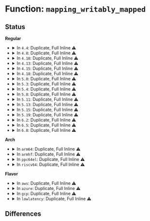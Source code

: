 # Function: <code>mapping_writably_mapped</code>

## Status
<b>Regular</b>
<ul>
<li>
<details>
<summary>In <code>4.4</code>: Duplicate, Full Inline ⚠️</summary>

**Collision:** Static Duplication

**Inline:** Full

**Transformation:** False

**Instances:**

```
In mm/filemap.c (ffffffff8118d4e6)
Location: include/linux/fs.h:534
Inline: True
Inline callers:
  - mm/filemap.c:generic_perform_write
  - mm/filemap.c:generic_file_read_iter
```
```
In mm/shmem.c (ffffffff811aaffe)
Location: include/linux/fs.h:534
Inline: True
Inline callers:
  - mm/shmem.c:shmem_file_read_iter
```
```
In fs/locks.c (ffffffff81262da0)
Location: include/linux/fs.h:534
Inline: True
Inline callers:
  - fs/locks.c:fcntl_setlk
```
```
In fs/fuse/file.c (ffffffff81319358)
Location: include/linux/fs.h:534
Inline: True
Inline callers:
  - fs/fuse/file.c:fuse_perform_write
```
</details>
</li>
<li>
<details>
<summary>In <code>4.8</code>: Duplicate, Full Inline ⚠️</summary>

**Collision:** Static Duplication

**Inline:** Full

**Transformation:** False

**Instances:**

```
In mm/filemap.c (ffffffff811a00c5)
Location: include/linux/fs.h:537
Inline: True
Inline callers:
  - mm/filemap.c:generic_perform_write
  - mm/filemap.c:generic_file_read_iter
```
```
In mm/shmem.c (ffffffff811c337a)
Location: include/linux/fs.h:537
Inline: True
Inline callers:
  - mm/shmem.c:shmem_file_read_iter
```
```
In fs/locks.c (ffffffff8128ef4f)
Location: include/linux/fs.h:537
Inline: True
Inline callers:
  - fs/locks.c:fcntl_setlk
```
```
In fs/iomap.c (ffffffff8129c523)
Location: include/linux/fs.h:537
Inline: True
Inline callers:
  - fs/iomap.c:iomap_write_actor
```
```
In fs/fuse/file.c (ffffffff8134de09)
Location: include/linux/fs.h:537
Inline: True
Inline callers:
  - fs/fuse/file.c:fuse_perform_write
```
</details>
</li>
<li>
<details>
<summary>In <code>4.10</code>: Duplicate, Full Inline ⚠️</summary>

**Collision:** Static Duplication

**Inline:** Full

**Transformation:** False

**Instances:**

```
In mm/filemap.c (ffffffff811af960)
Location: include/linux/fs.h:488
Inline: True
Inline callers:
  - mm/filemap.c:generic_perform_write
  - mm/filemap.c:generic_file_read_iter
```
```
In mm/shmem.c (ffffffff811d33f3)
Location: include/linux/fs.h:488
Inline: True
Inline callers:
  - mm/shmem.c:shmem_file_read_iter
```
```
In fs/locks.c (ffffffff812a3f03)
Location: include/linux/fs.h:488
Inline: True
Inline callers:
  - fs/locks.c:fcntl_setlk
```
```
In fs/iomap.c (ffffffff812b1243)
Location: include/linux/fs.h:488
Inline: True
Inline callers:
  - fs/iomap.c:iomap_write_actor
```
```
In fs/fuse/file.c (ffffffff81363709)
Location: include/linux/fs.h:488
Inline: True
Inline callers:
  - fs/fuse/file.c:fuse_perform_write
```
</details>
</li>
<li>
<details>
<summary>In <code>4.13</code>: Duplicate, Full Inline ⚠️</summary>

**Collision:** Static Duplication

**Inline:** Full

**Transformation:** False

**Instances:**

```
In mm/filemap.c (ffffffff811b6842)
Location: include/linux/fs.h:499
Inline: True
Inline callers:
  - mm/filemap.c:generic_perform_write
  - mm/filemap.c:generic_file_read_iter
```
```
In mm/shmem.c (ffffffff811dbbea)
Location: include/linux/fs.h:499
Inline: True
Inline callers:
  - mm/shmem.c:shmem_file_read_iter
```
```
In fs/locks.c (ffffffff812b2b2b)
Location: include/linux/fs.h:499
Inline: True
Inline callers:
  - fs/locks.c:fcntl_setlk
```
```
In fs/iomap.c (ffffffff812be76d)
Location: include/linux/fs.h:499
Inline: True
Inline callers:
  - fs/iomap.c:iomap_write_actor
```
```
In fs/fuse/file.c (ffffffff81377fdb)
Location: include/linux/fs.h:499
Inline: True
Inline callers:
  - fs/fuse/file.c:fuse_perform_write
```
</details>
</li>
<li>
<details>
<summary>In <code>4.15</code>: Duplicate, Full Inline ⚠️</summary>

**Collision:** Static Duplication

**Inline:** Full

**Transformation:** False

**Instances:**

```
In mm/filemap.c (ffffffff811cab7c)
Location: include/linux/fs.h:503
Inline: True
Inline callers:
  - mm/filemap.c:generic_perform_write
  - mm/filemap.c:generic_file_read_iter
```
```
In mm/shmem.c (ffffffff811f19fa)
Location: include/linux/fs.h:503
Inline: True
Inline callers:
  - mm/shmem.c:shmem_file_read_iter
```
```
In fs/locks.c (ffffffff812d65c5)
Location: include/linux/fs.h:503
Inline: True
Inline callers:
  - fs/locks.c:fcntl_setlk
```
```
In fs/iomap.c (ffffffff812e213d)
Location: include/linux/fs.h:503
Inline: True
Inline callers:
  - fs/iomap.c:iomap_write_actor
```
```
In fs/fuse/file.c (ffffffff8139cdab)
Location: include/linux/fs.h:503
Inline: True
Inline callers:
  - fs/fuse/file.c:fuse_perform_write
```
</details>
</li>
<li>
<details>
<summary>In <code>4.18</code>: Duplicate, Full Inline ⚠️</summary>

**Collision:** Static Duplication

**Inline:** Full

**Transformation:** False

**Instances:**

```
In mm/filemap.c (ffffffff811ebc6b)
Location: include/linux/fs.h:505
Inline: True
Inline callers:
  - mm/filemap.c:generic_perform_write
  - mm/filemap.c:generic_file_buffered_read
```
```
In mm/shmem.c (ffffffff81211eed)
Location: include/linux/fs.h:505
Inline: True
Inline callers:
  - mm/shmem.c:shmem_file_read_iter
```
```
In fs/locks.c (ffffffff813012ff)
Location: include/linux/fs.h:505
Inline: True
Inline callers:
  - fs/locks.c:fcntl_setlk
```
```
In fs/iomap.c (ffffffff8130efce)
Location: include/linux/fs.h:505
Inline: True
Inline callers:
  - fs/iomap.c:iomap_write_actor
```
```
In fs/fuse/file.c (ffffffff813cc1b5)
Location: include/linux/fs.h:505
Inline: True
Inline callers:
  - fs/fuse/file.c:fuse_perform_write
```
</details>
</li>
<li>
<details>
<summary>In <code>5.0</code>: Duplicate, Full Inline ⚠️</summary>

**Collision:** Static Duplication

**Inline:** Full

**Transformation:** False

**Instances:**

```
In mm/filemap.c (ffffffff811fc81b)
Location: include/linux/fs.h:542
Inline: True
Inline callers:
  - mm/filemap.c:generic_perform_write
  - mm/filemap.c:generic_file_buffered_read
```
```
In mm/shmem.c (ffffffff8122609d)
Location: include/linux/fs.h:542
Inline: True
Inline callers:
  - mm/shmem.c:shmem_file_read_iter
```
```
In fs/locks.c (ffffffff81316dee)
Location: include/linux/fs.h:542
Inline: True
Inline callers:
  - fs/locks.c:fcntl_setlk
```
```
In fs/iomap.c (ffffffff813257fe)
Location: include/linux/fs.h:542
Inline: True
Inline callers:
  - fs/iomap.c:iomap_write_actor
```
```
In fs/fuse/file.c (ffffffff813e54e2)
Location: include/linux/fs.h:542
Inline: True
Inline callers:
  - fs/fuse/file.c:fuse_perform_write
```
</details>
</li>
<li>
<details>
<summary>In <code>5.3</code>: Duplicate, Full Inline ⚠️</summary>

**Collision:** Static Duplication

**Inline:** Full

**Transformation:** False

**Instances:**

```
In mm/filemap.c (ffffffff812140bb)
Location: include/linux/fs.h:554
Inline: True
Inline callers:
  - mm/filemap.c:generic_perform_write
  - mm/filemap.c:generic_file_buffered_read
```
```
In mm/shmem.c (ffffffff81235a5e)
Location: include/linux/fs.h:554
Inline: True
Inline callers:
  - mm/shmem.c:shmem_file_read_iter
```
```
In fs/locks.c (ffffffff8133e68f)
Location: include/linux/fs.h:554
Inline: True
Inline callers:
  - fs/locks.c:fcntl_setlk
```
```
In fs/iomap/buffered-io.c (ffffffff8134c677)
Location: include/linux/fs.h:554
Inline: True
Inline callers:
  - fs/iomap/buffered-io.c:iomap_write_actor
```
```
In fs/fuse/file.c (ffffffff81411389)
Location: include/linux/fs.h:554
Inline: True
Inline callers:
  - fs/fuse/file.c:fuse_perform_write
```
```
In security/integrity/ima/ima_main.c (ffffffff8149c3cc)
Location: include/linux/fs.h:554
Inline: True
Inline callers:
  - security/integrity/ima/ima_main.c:process_measurement
  - security/integrity/ima/ima_main.c:process_measurement
```
</details>
</li>
<li>
<details>
<summary>In <code>5.4</code>: Duplicate, Full Inline ⚠️</summary>

**Collision:** Static Duplication

**Inline:** Full

**Transformation:** False

**Instances:**

```
In mm/filemap.c (ffffffff812218eb)
Location: include/linux/fs.h:561
Inline: True
Inline callers:
  - mm/filemap.c:generic_perform_write
  - mm/filemap.c:generic_file_buffered_read
```
```
In mm/shmem.c (ffffffff81243c9e)
Location: include/linux/fs.h:561
Inline: True
Inline callers:
  - mm/shmem.c:shmem_file_read_iter
```
```
In fs/locks.c (ffffffff81356c7f)
Location: include/linux/fs.h:561
Inline: True
Inline callers:
  - fs/locks.c:fcntl_setlk
```
```
In fs/iomap/buffered-io.c (ffffffff81364947)
Location: include/linux/fs.h:561
Inline: True
Inline callers:
  - fs/iomap/buffered-io.c:iomap_write_actor
```
```
In fs/fuse/file.c (ffffffff8142afb0)
Location: include/linux/fs.h:561
Inline: True
Inline callers:
  - fs/fuse/file.c:fuse_perform_write
```
```
In security/integrity/ima/ima_main.c (ffffffff814b6548)
Location: include/linux/fs.h:561
Inline: True
Inline callers:
  - security/integrity/ima/ima_main.c:process_measurement
  - security/integrity/ima/ima_main.c:process_measurement
```
</details>
</li>
<li>
<details>
<summary>In <code>5.8</code>: Duplicate, Full Inline ⚠️</summary>

**Collision:** Static Duplication

**Inline:** Full

**Transformation:** False

**Instances:**

```
In mm/filemap.c (ffffffff8124e4db)
Location: include/linux/fs.h:579
Inline: True
Inline callers:
  - mm/filemap.c:generic_perform_write
  - mm/filemap.c:generic_file_buffered_read
```
```
In mm/shmem.c (ffffffff8126f42e)
Location: include/linux/fs.h:579
Inline: True
Inline callers:
  - mm/shmem.c:shmem_file_read_iter
```
```
In fs/locks.c (ffffffff8139de7f)
Location: include/linux/fs.h:579
Inline: True
Inline callers:
  - fs/locks.c:fcntl_setlk
```
```
In fs/iomap/buffered-io.c (ffffffff813ac431)
Location: include/linux/fs.h:579
Inline: True
Inline callers:
  - fs/iomap/buffered-io.c:iomap_write_actor
```
```
In fs/fuse/file.c (ffffffff81476bcc)
Location: include/linux/fs.h:579
Inline: True
Inline callers:
  - fs/fuse/file.c:fuse_fill_write_pages
```
```
In security/integrity/ima/ima_main.c (ffffffff8151532a)
Location: include/linux/fs.h:579
Inline: True
```
</details>
</li>
<li>
<details>
<summary>In <code>5.11</code>: Duplicate, Full Inline ⚠️</summary>

**Collision:** Static Duplication

**Inline:** Full

**Transformation:** False

**Instances:**

```
In mm/filemap.c (ffffffff81258acb)
Location: include/linux/fs.h:543
Inline: True
Inline callers:
  - mm/filemap.c:generic_perform_write
  - mm/filemap.c:generic_file_buffered_read
```
```
In mm/shmem.c (ffffffff8127a79e)
Location: include/linux/fs.h:543
Inline: True
Inline callers:
  - mm/shmem.c:shmem_file_read_iter
```
```
In fs/locks.c (ffffffff813af820)
Location: include/linux/fs.h:543
Inline: True
Inline callers:
  - fs/locks.c:fcntl_setlk
```
```
In fs/iomap/buffered-io.c (ffffffff813bda0f)
Location: include/linux/fs.h:543
Inline: True
Inline callers:
  - fs/iomap/buffered-io.c:iomap_write_actor
```
```
In fs/fuse/file.c (ffffffff814919df)
Location: include/linux/fs.h:543
Inline: True
Inline callers:
  - fs/fuse/file.c:fuse_fill_write_pages
```
```
In security/integrity/ima/ima_main.c (ffffffff8153237a)
Location: include/linux/fs.h:543
Inline: True
```
</details>
</li>
<li>
<details>
<summary>In <code>5.13</code>: Duplicate, Full Inline ⚠️</summary>

**Collision:** Static Duplication

**Inline:** Full

**Transformation:** False

**Instances:**

```
In mm/filemap.c (ffffffff8125cfcf)
Location: include/linux/fs.h:544
Inline: True
Inline callers:
  - mm/filemap.c:generic_perform_write
  - mm/filemap.c:filemap_read
```
```
In mm/shmem.c (ffffffff8127f8da)
Location: include/linux/fs.h:544
Inline: True
Inline callers:
  - mm/shmem.c:shmem_file_read_iter
```
```
In fs/locks.c (0)
Location: include/linux/fs.h:544
Inline: True
```
```
In fs/iomap/buffered-io.c (ffffffff813c4be3)
Location: include/linux/fs.h:544
Inline: True
Inline callers:
  - fs/iomap/buffered-io.c:iomap_write_actor
```
```
In fs/fuse/file.c (ffffffff81496b64)
Location: include/linux/fs.h:544
Inline: True
Inline callers:
  - fs/fuse/file.c:fuse_fill_write_pages
```
```
In security/integrity/ima/ima_main.c (ffffffff8153a7fa)
Location: include/linux/fs.h:544
Inline: True
```
</details>
</li>
<li>
<details>
<summary>In <code>5.15</code>: Duplicate, Full Inline ⚠️</summary>

**Collision:** Static Duplication

**Inline:** Full

**Transformation:** False

**Instances:**

```
In mm/filemap.c (ffffffff81298edd)
Location: include/linux/fs.h:551
Inline: True
Inline callers:
  - mm/filemap.c:generic_perform_write
  - mm/filemap.c:filemap_read
```
```
In mm/shmem.c (ffffffff812bdc0b)
Location: include/linux/fs.h:551
Inline: True
Inline callers:
  - mm/shmem.c:shmem_file_read_iter
```
```
In fs/iomap/buffered-io.c (ffffffff8141442c)
Location: include/linux/fs.h:551
Inline: True
Inline callers:
  - fs/iomap/buffered-io.c:iomap_file_buffered_write
```
```
In fs/fuse/file.c (ffffffff814ee46e)
Location: include/linux/fs.h:551
Inline: True
Inline callers:
  - fs/fuse/file.c:fuse_fill_write_pages
```
```
In security/integrity/ima/ima_main.c (ffffffff8159919a)
Location: include/linux/fs.h:551
Inline: True
```
</details>
</li>
<li>
<details>
<summary>In <code>5.19</code>: Duplicate, Full Inline ⚠️</summary>

**Collision:** Static Duplication

**Inline:** Full

**Transformation:** False

**Instances:**

```
In mm/filemap.c (ffffffff812ef79c)
Location: include/linux/fs.h:506
Inline: True
Inline callers:
  - mm/filemap.c:generic_perform_write
  - mm/filemap.c:filemap_read
```
```
In mm/shmem.c (ffffffff8131b452)
Location: include/linux/fs.h:506
Inline: True
Inline callers:
  - mm/shmem.c:shmem_file_read_iter
```
```
In fs/iomap/buffered-io.c (ffffffff8148b5fe)
Location: include/linux/fs.h:506
Inline: True
Inline callers:
  - fs/iomap/buffered-io.c:iomap_write_iter
```
```
In fs/fuse/file.c (ffffffff8157e1ac)
Location: include/linux/fs.h:506
Inline: True
Inline callers:
  - fs/fuse/file.c:fuse_fill_write_pages
```
```
In security/integrity/ima/ima_main.c (ffffffff8163dd8c)
Location: include/linux/fs.h:506
Inline: True
```
</details>
</li>
<li>
<details>
<summary>In <code>6.2</code>: Duplicate, Full Inline ⚠️</summary>

**Collision:** Static Duplication

**Inline:** Full

**Transformation:** False

**Instances:**

```
In mm/filemap.c (ffffffff8135a4fc)
Location: include/linux/fs.h:521
Inline: True
Inline callers:
  - mm/filemap.c:generic_perform_write
  - mm/filemap.c:filemap_read
```
```
In mm/shmem.c (ffffffff8138f21e)
Location: include/linux/fs.h:521
Inline: True
Inline callers:
  - mm/shmem.c:shmem_file_read_iter
```
```
In fs/iomap/buffered-io.c (ffffffff8151f64e)
Location: include/linux/fs.h:521
Inline: True
Inline callers:
  - fs/iomap/buffered-io.c:iomap_write_iter
```
```
In fs/fuse/file.c (ffffffff81623f1c)
Location: include/linux/fs.h:521
Inline: True
Inline callers:
  - fs/fuse/file.c:fuse_fill_write_pages
```
```
In security/integrity/ima/ima_main.c (ffffffff816f598c)
Location: include/linux/fs.h:521
Inline: True
```
</details>
</li>
<li>
<details>
<summary>In <code>6.5</code>: Duplicate, Full Inline ⚠️</summary>

**Collision:** Static Duplication

**Inline:** Full

**Transformation:** False

**Instances:**

```
In mm/filemap.c (ffffffff8138be10)
Location: include/linux/fs.h:536
Inline: True
Inline callers:
  - mm/filemap.c:generic_perform_write
  - mm/filemap.c:filemap_splice_read
  - mm/filemap.c:filemap_read
```
```
In mm/shmem.c (ffffffff813c0803)
Location: include/linux/fs.h:536
Inline: True
Inline callers:
  - mm/shmem.c:shmem_file_splice_read
  - mm/shmem.c:shmem_file_read_iter
```
```
In fs/iomap/buffered-io.c (ffffffff815576f7)
Location: include/linux/fs.h:536
Inline: True
Inline callers:
  - fs/iomap/buffered-io.c:iomap_write_iter
```
```
In fs/fuse/file.c (ffffffff8165c2fc)
Location: include/linux/fs.h:536
Inline: True
Inline callers:
  - fs/fuse/file.c:fuse_fill_write_pages
```
```
In security/integrity/ima/ima_main.c (ffffffff8172fbaf)
Location: include/linux/fs.h:536
Inline: True
```
</details>
</li>
<li>
<details>
<summary>In <code>6.8</code>: Duplicate, Full Inline ⚠️</summary>

**Collision:** Static Duplication

**Inline:** Full

**Transformation:** False

**Instances:**

```
In mm/filemap.c (ffffffff813b5980)
Location: include/linux/fs.h:569
Inline: True
Inline callers:
  - mm/filemap.c:generic_perform_write
  - mm/filemap.c:filemap_splice_read
  - mm/filemap.c:filemap_read
```
```
In mm/shmem.c (ffffffff813eb490)
Location: include/linux/fs.h:569
Inline: True
Inline callers:
  - mm/shmem.c:shmem_file_splice_read
  - mm/shmem.c:shmem_file_read_iter
```
```
In fs/iomap/buffered-io.c (ffffffff8158dc42)
Location: include/linux/fs.h:569
Inline: True
Inline callers:
  - fs/iomap/buffered-io.c:iomap_write_iter
```
```
In fs/fuse/file.c (ffffffff8169605c)
Location: include/linux/fs.h:569
Inline: True
Inline callers:
  - fs/fuse/file.c:fuse_fill_write_pages
```
```
In security/integrity/ima/ima_main.c (ffffffff8177053f)
Location: include/linux/fs.h:569
Inline: True
```
</details>
</li>
</ul>
<b>Arch</b>
<ul>
<li>
<details>
<summary>In <code>arm64</code>: Duplicate, Full Inline ⚠️</summary>

**Collision:** Static Duplication

**Inline:** Full

**Transformation:** False

**Instances:**

```
In mm/filemap.c (ffff8000102ae334)
Location: include/linux/fs.h:561
Inline: True
Inline callers:
  - mm/filemap.c:generic_perform_write
  - mm/filemap.c:generic_file_buffered_read
```
```
In mm/shmem.c (ffff8000102d5f8c)
Location: include/linux/fs.h:561
Inline: True
Inline callers:
  - mm/shmem.c:shmem_file_read_iter
```
```
In fs/locks.c (ffff8000104197c8)
Location: include/linux/fs.h:561
Inline: True
Inline callers:
  - fs/locks.c:fcntl_setlk
```
```
In fs/iomap/buffered-io.c (ffff80001042bd90)
Location: include/linux/fs.h:561
Inline: True
Inline callers:
  - fs/iomap/buffered-io.c:iomap_write_actor
```
```
In fs/fuse/file.c (ffff80001050ee68)
Location: include/linux/fs.h:561
Inline: True
Inline callers:
  - fs/fuse/file.c:fuse_perform_write
```
```
In security/integrity/ima/ima_main.c (ffff8000105ae7a4)
Location: include/linux/fs.h:561
Inline: True
Inline callers:
  - security/integrity/ima/ima_main.c:process_measurement
  - security/integrity/ima/ima_main.c:process_measurement
```
</details>
</li>
<li>
<details>
<summary>In <code>armhf</code>: Duplicate, Full Inline ⚠️</summary>

**Collision:** Static Duplication

**Inline:** Full

**Transformation:** False

**Instances:**

```
In mm/filemap.c (c04db8b0)
Location: include/linux/fs.h:561
Inline: True
Inline callers:
  - mm/filemap.c:generic_perform_write
  - mm/filemap.c:generic_file_buffered_read
```
```
In mm/shmem.c (c04fe180)
Location: include/linux/fs.h:561
Inline: True
Inline callers:
  - mm/shmem.c:shmem_file_read_iter
```
```
In fs/locks.c (c05e5af8)
Location: include/linux/fs.h:561
Inline: True
Inline callers:
  - fs/locks.c:fcntl_setlk64
  - fs/locks.c:fcntl_setlk
```
```
In fs/iomap/buffered-io.c (c05f47c4)
Location: include/linux/fs.h:561
Inline: True
Inline callers:
  - fs/iomap/buffered-io.c:iomap_write_actor
```
```
In fs/fuse/file.c (c06ca6e8)
Location: include/linux/fs.h:561
Inline: True
Inline callers:
  - fs/fuse/file.c:fuse_perform_write
```
```
In security/integrity/ima/ima_main.c (c075deb0)
Location: include/linux/fs.h:561
Inline: True
Inline callers:
  - security/integrity/ima/ima_main.c:process_measurement
  - security/integrity/ima/ima_main.c:process_measurement
```
</details>
</li>
<li>
<details>
<summary>In <code>ppc64el</code>: Duplicate, Full Inline ⚠️</summary>

**Collision:** Static Duplication

**Inline:** Full

**Transformation:** False

**Instances:**

```
In mm/filemap.c (c0000000003637cc)
Location: include/linux/fs.h:561
Inline: True
Inline callers:
  - mm/filemap.c:generic_perform_write
  - mm/filemap.c:generic_file_buffered_read
```
```
In mm/shmem.c (c0000000003960a4)
Location: include/linux/fs.h:561
Inline: True
Inline callers:
  - mm/shmem.c:shmem_file_read_iter
```
```
In fs/locks.c (c000000000529310)
Location: include/linux/fs.h:561
Inline: True
Inline callers:
  - fs/locks.c:fcntl_setlk
```
```
In fs/iomap/buffered-io.c (c00000000053d1f4)
Location: include/linux/fs.h:561
Inline: True
Inline callers:
  - fs/iomap/buffered-io.c:iomap_write_actor
```
```
In fs/fuse/file.c (c0000000006561f4)
Location: include/linux/fs.h:561
Inline: True
Inline callers:
  - fs/fuse/file.c:fuse_perform_write
```
```
In security/integrity/ima/ima_main.c (c00000000072d770)
Location: include/linux/fs.h:561
Inline: True
Inline callers:
  - security/integrity/ima/ima_main.c:process_measurement
  - security/integrity/ima/ima_main.c:process_measurement
```
</details>
</li>
<li>
<details>
<summary>In <code>riscv64</code>: Duplicate, Full Inline ⚠️</summary>

**Collision:** Static Duplication

**Inline:** Full

**Transformation:** False

**Instances:**

```
In mm/filemap.c (ffffffe0001d4f36)
Location: include/linux/fs.h:561
Inline: True
Inline callers:
  - mm/filemap.c:generic_perform_write
  - mm/filemap.c:generic_file_buffered_read
```
```
In mm/shmem.c (ffffffe0001f18f0)
Location: include/linux/fs.h:561
Inline: True
Inline callers:
  - mm/shmem.c:shmem_file_read_iter
```
```
In fs/locks.c (ffffffe0002bfefe)
Location: include/linux/fs.h:561
Inline: True
Inline callers:
  - fs/locks.c:fcntl_setlk
```
```
In fs/iomap/buffered-io.c (ffffffe0002c94ea)
Location: include/linux/fs.h:561
Inline: True
Inline callers:
  - fs/iomap/buffered-io.c:iomap_write_actor
```
```
In fs/fuse/file.c (ffffffe000379906)
Location: include/linux/fs.h:561
Inline: True
Inline callers:
  - fs/fuse/file.c:fuse_perform_write
```
```
In security/integrity/ima/ima_main.c (ffffffe0003f6952)
Location: include/linux/fs.h:561
Inline: True
Inline callers:
  - security/integrity/ima/ima_main.c:process_measurement
  - security/integrity/ima/ima_main.c:process_measurement
```
</details>
</li>
</ul>
<b>Flavor</b>
<ul>
<li>
<details>
<summary>In <code>aws</code>: Duplicate, Full Inline ⚠️</summary>

**Collision:** Static Duplication

**Inline:** Full

**Transformation:** False

**Instances:**

```
In mm/filemap.c (ffffffff81219f3b)
Location: include/linux/fs.h:561
Inline: True
Inline callers:
  - mm/filemap.c:generic_perform_write
  - mm/filemap.c:generic_file_buffered_read
```
```
In mm/shmem.c (ffffffff8123c2ee)
Location: include/linux/fs.h:561
Inline: True
Inline callers:
  - mm/shmem.c:shmem_file_read_iter
```
```
In fs/locks.c (ffffffff8134f25f)
Location: include/linux/fs.h:561
Inline: True
Inline callers:
  - fs/locks.c:fcntl_setlk
```
```
In fs/iomap/buffered-io.c (ffffffff8135cf27)
Location: include/linux/fs.h:561
Inline: True
Inline callers:
  - fs/iomap/buffered-io.c:iomap_write_actor
```
```
In fs/fuse/file.c (ffffffff81423590)
Location: include/linux/fs.h:561
Inline: True
Inline callers:
  - fs/fuse/file.c:fuse_perform_write
```
```
In security/integrity/ima/ima_main.c (ffffffff814aeb28)
Location: include/linux/fs.h:561
Inline: True
Inline callers:
  - security/integrity/ima/ima_main.c:process_measurement
  - security/integrity/ima/ima_main.c:process_measurement
```
</details>
</li>
<li>
<details>
<summary>In <code>azure</code>: Duplicate, Full Inline ⚠️</summary>

**Collision:** Static Duplication

**Inline:** Full

**Transformation:** False

**Instances:**

```
In mm/filemap.c (ffffffff8120d14b)
Location: include/linux/fs.h:561
Inline: True
Inline callers:
  - mm/filemap.c:generic_perform_write
  - mm/filemap.c:generic_file_buffered_read
```
```
In mm/shmem.c (ffffffff8122f2ee)
Location: include/linux/fs.h:561
Inline: True
Inline callers:
  - mm/shmem.c:shmem_file_read_iter
```
```
In fs/locks.c (ffffffff8133ff3f)
Location: include/linux/fs.h:561
Inline: True
Inline callers:
  - fs/locks.c:fcntl_setlk
```
```
In fs/iomap/buffered-io.c (ffffffff8134dbc7)
Location: include/linux/fs.h:561
Inline: True
Inline callers:
  - fs/iomap/buffered-io.c:iomap_write_actor
```
```
In fs/fuse/file.c (ffffffff81414010)
Location: include/linux/fs.h:561
Inline: True
Inline callers:
  - fs/fuse/file.c:fuse_perform_write
```
```
In security/integrity/ima/ima_main.c (ffffffff8149f548)
Location: include/linux/fs.h:561
Inline: True
Inline callers:
  - security/integrity/ima/ima_main.c:process_measurement
  - security/integrity/ima/ima_main.c:process_measurement
```
</details>
</li>
<li>
<details>
<summary>In <code>gcp</code>: Duplicate, Full Inline ⚠️</summary>

**Collision:** Static Duplication

**Inline:** Full

**Transformation:** False

**Instances:**

```
In mm/filemap.c (ffffffff81217cdb)
Location: include/linux/fs.h:561
Inline: True
Inline callers:
  - mm/filemap.c:generic_perform_write
  - mm/filemap.c:generic_file_buffered_read
```
```
In mm/shmem.c (ffffffff8123a08e)
Location: include/linux/fs.h:561
Inline: True
Inline callers:
  - mm/shmem.c:shmem_file_read_iter
```
```
In fs/locks.c (ffffffff8134cd2f)
Location: include/linux/fs.h:561
Inline: True
Inline callers:
  - fs/locks.c:fcntl_setlk
```
```
In fs/iomap/buffered-io.c (ffffffff8135a9f7)
Location: include/linux/fs.h:561
Inline: True
Inline callers:
  - fs/iomap/buffered-io.c:iomap_write_actor
```
```
In fs/fuse/file.c (ffffffff8141f730)
Location: include/linux/fs.h:561
Inline: True
Inline callers:
  - fs/fuse/file.c:fuse_perform_write
```
```
In security/integrity/ima/ima_main.c (ffffffff814aabc8)
Location: include/linux/fs.h:561
Inline: True
Inline callers:
  - security/integrity/ima/ima_main.c:process_measurement
  - security/integrity/ima/ima_main.c:process_measurement
```
</details>
</li>
<li>
<details>
<summary>In <code>lowlatency</code>: Duplicate, Full Inline ⚠️</summary>

**Collision:** Static Duplication

**Inline:** Full

**Transformation:** False

**Instances:**

```
In mm/filemap.c (ffffffff81226d92)
Location: include/linux/fs.h:561
Inline: True
Inline callers:
  - mm/filemap.c:generic_perform_write
  - mm/filemap.c:generic_file_buffered_read
```
```
In mm/shmem.c (ffffffff8124977e)
Location: include/linux/fs.h:561
Inline: True
Inline callers:
  - mm/shmem.c:shmem_file_read_iter
```
```
In fs/locks.c (ffffffff81360289)
Location: include/linux/fs.h:561
Inline: True
Inline callers:
  - fs/locks.c:fcntl_setlk
```
```
In fs/iomap/buffered-io.c (ffffffff8136e15e)
Location: include/linux/fs.h:561
Inline: True
Inline callers:
  - fs/iomap/buffered-io.c:iomap_write_actor
```
```
In fs/fuse/file.c (ffffffff814364b0)
Location: include/linux/fs.h:561
Inline: True
Inline callers:
  - fs/fuse/file.c:fuse_perform_write
```
```
In security/integrity/ima/ima_main.c (ffffffff814c3608)
Location: include/linux/fs.h:561
Inline: True
Inline callers:
  - security/integrity/ima/ima_main.c:process_measurement
  - security/integrity/ima/ima_main.c:process_measurement
```
</details>
</li>
</ul>

## Differences
